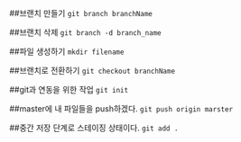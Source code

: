 ##브랜치 만들기
`git branch branchName`

##브랜치 삭제
`git branch -d branch_name`

##파일 생성하기
`mkdir filename`

##브랜치로 전환하기
`git checkout branchName`

##git과 연동을 위한 작업
`git init`

##master에 내 파일들을 push하겠다.
`git push origin marster`

##중간 저장 단계로 스테이징 상태이다.
`git add .`
